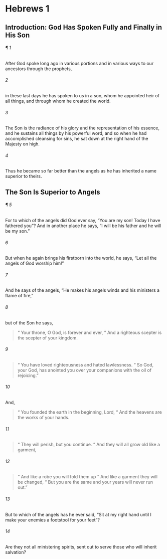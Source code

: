 # Hebrews 1
## Introduction: God Has Spoken Fully and Finally in His Son
###### ¶ 1
After God spoke long ago in various portions and in various ways to our ancestors through the prophets,
###### 2
in these last days he has spoken to us in a son, whom he appointed heir of all things, and through whom he created the world.
###### 3
The Son is the radiance of his glory and the representation of his essence, and he sustains all things by his powerful word, and so when he had accomplished cleansing for sins, he sat down at the right hand of the Majesty on high.
###### 4
Thus he became so far better than the angels as he has inherited a name superior to theirs.
## The Son Is Superior to Angels
###### ¶ 5
For to which of the angels did God ever say, “You are my son! Today I have fathered you”? And in another place he says, “I will be his father and he will be my son.”
###### 6
But when he again brings his firstborn into the world, he says, “Let all the angels of God worship him!”
###### 7
And he says of the angels, “He makes his angels winds and his ministers a flame of fire,”
###### 8
but of the Son he says,
>  “ Your throne, O God, is forever and ever,
>  “ And a righteous scepter is the scepter of your kingdom.
###### 9
>  “ You have loved righteousness and hated lawlessness.
>  “ So God, your God, has anointed you over your companions with the oil of rejoicing.”
###### 10
And,
>  “ You founded the earth in the beginning, Lord,
>  “ And the heavens are the works of your hands.
###### 11
>  “ They will perish, but you continue.
>  “ And they will all grow old like a garment,
###### 12
>  “ And like a robe you will fold them up
>  “ And like a garment they will be changed,
>  “ But you are the same and your years will never run out.”
###### 13
But to which of the angels has he ever said, “Sit at my right hand until I make your enemies a footstool for your feet”?
###### 14
Are they not all ministering spirits, sent out to serve those who will inherit salvation?
